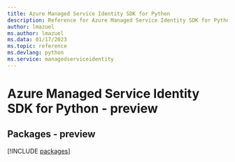 ```yaml
---
title: Azure Managed Service Identity SDK for Python
description: Reference for Azure Managed Service Identity SDK for Python
author: lmazuel
ms.author: lmazuel
ms.data: 01/17/2023
ms.topic: reference
ms.devlang: python
ms.service: managedserviceidentity
---
```

# Azure Managed Service Identity SDK for Python - preview
## Packages - preview
[!INCLUDE [packages](managed-service-identity-index.md)]